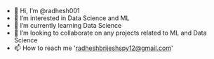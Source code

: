 - 👋 Hi, I’m @radhesh001
- 👀 I’m interested in Data Science and ML
- 🌱 I’m currently learning Data Science
- 💞️ I’m looking to collaborate on any projects related to ML and Data Science
- 📫 How to reach me 'radheshbrijeshspy12@gmail.com'

<!---
radhesh001/radhesh001 is a ✨ special ✨ repository because its `README.md` (this file) appears on your GitHub profile.
You can click the Preview link to take a look at your changes.
--->
